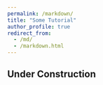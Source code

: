 ```yaml
---
permalink: /markdown/
title: "Some Tutorial"
author_profile: true
redirect_from: 
  - /md/
  - /markdown.html
---
```


## Under Construction


